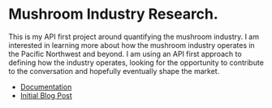 # Mushroom Industry Research.
This is my API first project around quantifying the mushroom industry. I am interested in learning more about how the mushroom industry operates in the Pacific Northwest and beyond. I am using an API first approach to defining how the industry operates, looking for the opportunity to contribute to the conversation and hopefully eventually shape the market.

- [Documentation](https://documenter.getpostman.com/view/35240/SWLYBW9q?version=latest)
- [Initial Blog Post]()
